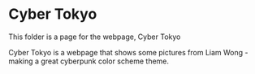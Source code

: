 # Cyber Tokyo

This folder is a page for the webpage, Cyber Tokyo

Cyber Tokyo is a webpage that shows some pictures from Liam Wong - making a great cyberpunk color scheme theme.
